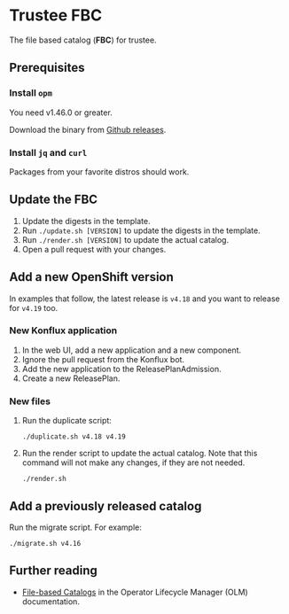 # Trustee FBC

The file based catalog (**FBC**) for trustee.


## Prerequisites

### Install `opm`

You need v1.46.0 or greater.

Download the binary from [Github releases](https://github.com/operator-framework/operator-registry/releases).

### Install `jq` and `curl`

Packages from your favorite distros should work.

## Update the FBC

1. Update the digests in the template.
2. Run `./update.sh [VERSION]` to update the digests in the template.
3. Run `./render.sh [VERSION]` to update the actual catalog.
4. Open a pull request with your changes.

## Add a new OpenShift version

In examples that follow, the latest release is `v4.18` and you want to release for `v4.19` too.

### New Konflux application

1. In the web UI, add a new application and a new component.
2. Ignore the pull request from the Konflux bot.
3. Add the new application to the ReleasePlanAdmission.
4. Create a new ReleasePlan.

### New files

1. Run the duplicate script:
    ```
    ./duplicate.sh v4.18 v4.19
    ```

1. Run the render script to update the actual catalog. Note that this command will not make any changes, if they are not needed.
    ```
    ./render.sh
    ```

## Add a previously released catalog

Run the migrate script. For example:
```
./migrate.sh v4.16
```

## Further reading

  - [File-based Catalogs](https://olm.operatorframework.io/docs/reference/file-based-catalogs/) in the Operator Lifecycle Manager (OLM) documentation.
